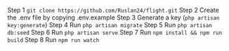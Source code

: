 Step 1
    `git clone https://github.com/Ruslan24/flight.git`
Step 2
    Create the .env file by copying .env.example
Step 3
   Generate a key (`php artisan key:generate`)
Step 4
    Run `php artisan migrate`
Step 5
    Run `php artisan db:seed`
Step 6
    Run `php artisan serve`
Step 7
    Run `npm install && npm run build`
Step 8
    Run `npm run watch`
